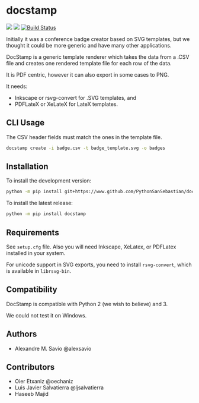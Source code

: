 # docstamp

[![](https://img.shields.io/badge/python-3.6-blue.svg)](https://badge.fury.io/py/docstamp)
[![](https://badge.fury.io/py/docstamp.svg)](https://badge.fury.io/py/docstamp)
[![Build Status](https://travis-ci.org/PythonSanSebastian/docstamp.svg?branch=master)](https://travis-ci.org/PythonSanSebastian/docstamp)

Initially it was a conference badge creator based on SVG templates,
but we thought it could be more generic and have many other applications.

DocStamp is a generic template renderer which takes the data from a
.CSV file and creates one rendered template file for each row of the data.

It is PDF centric, however it can also export in some cases to PNG.

It needs:

- Inkscape or rsvg-convert for .SVG templates, and
- PDFLateX or XeLateX for LateX templates.

## CLI Usage

The CSV header fields must match the ones in the template file.

```bash
docstamp create -i badge.csv -t badge_template.svg -o badges
```

## Installation

To install the development version:

```bash
python -m pip install git+https://www.github.com/PythonSanSebastian/docstamp.git
```

To install the latest release:

```bash
python -m pip install docstamp
```

## Requirements
See `setup.cfg` file. Also you will need Inkscape, XeLatex, or PDFLatex
installed in your system.

For unicode support in SVG exports, you need to install `rsvg-convert`,
which is available in `librsvg-bin`.

## Compatibility

DocStamp is compatible with Python 2 (we wish to believe) and 3.

We could not test it on Windows.

## Authors

- Alexandre M. Savio @alexsavio

## Contributors

- Oier Etxaniz @oechaniz
- Luis Javier Salvatierra @ljsalvatierra
- Haseeb Majid
